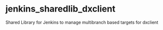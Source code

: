 # jenkins_sharedlib_dxclient
Shared Library for Jenkins to manage multibranch based targets for dxclient
